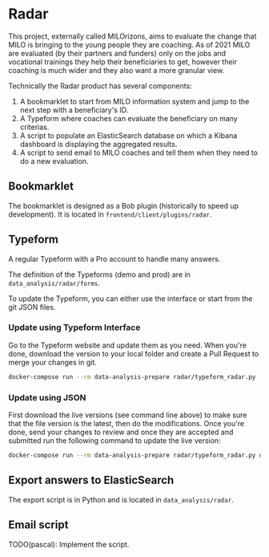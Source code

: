 # Radar

This project, externally called MILOrizons, aims to evaluate the change that MILO is bringing to
the young people they are coaching. As of 2021 MILO are evaluated (by their partners and funders)
only on the jobs and vocational trainings they help their beneficiaries to get, however their
coaching is much wider and they also want a more granular view.

Technically the Radar product has several components:
1. A bookmarklet to start from MILO information system and jump to the next step with a
   beneficiary's ID.
2. A Typeform where coaches can evaluate the beneficiary on many criterias.
3. A script to populate an ElasticSearch database on which a Kibana dashboard is displaying the
   aggregated results.
4. A script to send email to MILO coaches and tell them when they need to do a new evaluation.

## Bookmarklet

The bookmarklet is designed as a Bob plugin (historically to speed up development). It is located in
`frontend/client/plugins/radar`.

## Typeform

A regular Typeform with a Pro account to handle many answers.

The definition of the Typeforms (demo and prod) are in `data_analysis/radar/forms`.

To update the Typeform, you can either use the interface or start from the git JSON files.

### Update using Typeform Interface

Go to the Typeform website and update them as you need. When you're done, download the version to
your local folder and create a Pull Request to merge your changes in git.

```sh
docker-compose run --rm data-analysis-prepare radar/typeform_radar.py
```

### Update using JSON

First download the live versions (see command line above) to make sure that the file version is the
latest, then do the modifications. Once you're done, send your changes to review and once they
are accepted and submitted run the following command to update the live version:

```sh
docker-compose run --rm data-analysis-prepare radar/typeform_radar.py upload
```

## Export answers to ElasticSearch

The export script is in Python and is located in `data_analysis/radar`.

## Email script

TODO(pascal): Implement the script.
